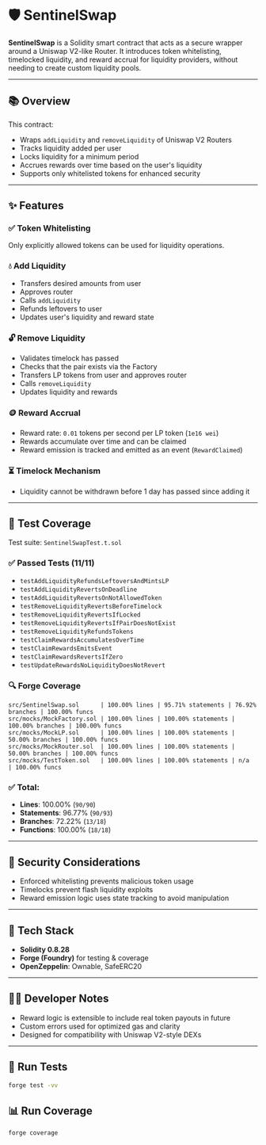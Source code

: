 # 🛡 SentinelSwap

**SentinelSwap** is a Solidity smart contract that acts as a secure wrapper around a Uniswap V2-like Router. It introduces token whitelisting, timelocked liquidity, and reward accrual for liquidity providers, without needing to create custom liquidity pools.

---

## 📚 Overview

This contract:

* Wraps `addLiquidity` and `removeLiquidity` of Uniswap V2 Routers
* Tracks liquidity added per user
* Locks liquidity for a minimum period
* Accrues rewards over time based on the user's liquidity
* Supports only whitelisted tokens for enhanced security

---

## ✨ Features

### ✅ Token Whitelisting

Only explicitly allowed tokens can be used for liquidity operations.

### 💧 Add Liquidity

* Transfers desired amounts from user
* Approves router
* Calls `addLiquidity`
* Refunds leftovers to user
* Updates user's liquidity and reward state

### 🔓 Remove Liquidity

* Validates timelock has passed
* Checks that the pair exists via the Factory
* Transfers LP tokens from user and approves router
* Calls `removeLiquidity`
* Updates liquidity and rewards

### 🪙 Reward Accrual

* Reward rate: `0.01` tokens per second per LP token (`1e16 wei`)
* Rewards accumulate over time and can be claimed
* Reward emission is tracked and emitted as an event (`RewardClaimed`)

### ⏳ Timelock Mechanism

* Liquidity cannot be withdrawn before 1 day has passed since adding it

---

## 🧪 Test Coverage

Test suite: `SentinelSwapTest.t.sol`

### ✅ Passed Tests (11/11)

* `testAddLiquidityRefundsLeftoversAndMintsLP`
* `testAddLiquidityRevertsOnDeadline`
* `testAddLiquidityRevertsOnNotAllowedToken`
* `testRemoveLiquidityRevertsBeforeTimelock`
* `testRemoveLiquidityRevertsIfLocked`
* `testRemoveLiquidityRevertsIfPairDoesNotExist`
* `testRemoveLiquidityRefundsTokens`
* `testClaimRewardsAccumulatesOverTime`
* `testClaimRewardsEmitsEvent`
* `testClaimRewardsRevertsIfZero`
* `testUpdateRewardsNoLiquidityDoesNotRevert`

### 🔍 Forge Coverage

```
src/SentinelSwap.sol      | 100.00% lines | 95.71% statements | 76.92% branches | 100.00% funcs
src/mocks/MockFactory.sol | 100.00% lines | 100.00% statements | 100.00% branches | 100.00% funcs
src/mocks/MockLP.sol      | 100.00% lines | 100.00% statements | 50.00% branches | 100.00% funcs
src/mocks/MockRouter.sol  | 100.00% lines | 100.00% statements | 50.00% branches | 100.00% funcs
src/mocks/TestToken.sol   | 100.00% lines | 100.00% statements | n/a             | 100.00% funcs
```

### ✅ Total:

* **Lines**: 100.00% (`90/90`)
* **Statements**: 96.77% (`90/93`)
* **Branches**: 72.22% (`13/18`)
* **Functions**: 100.00% (`18/18`)

---

## 🔐 Security Considerations

* Enforced whitelisting prevents malicious token usage
* Timelocks prevent flash liquidity exploits
* Reward emission logic uses state tracking to avoid manipulation

---

## 🧰 Tech Stack

* **Solidity 0.8.28**
* **Forge (Foundry)** for testing & coverage
* **OpenZeppelin**: Ownable, SafeERC20

---

## 👨‍🔬 Developer Notes

* Reward logic is extensible to include real token payouts in future
* Custom errors used for optimized gas and clarity
* Designed for compatibility with Uniswap V2-style DEXs

---

## 🧪 Run Tests

```bash
forge test -vv
```

## 📊 Run Coverage

```bash
forge coverage
```
